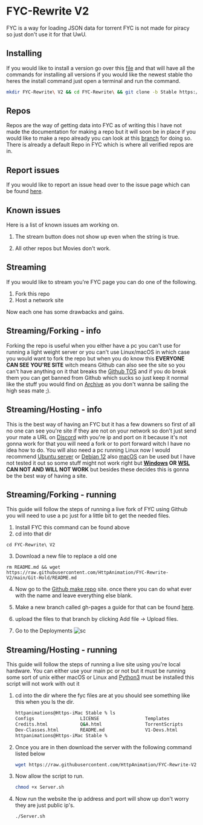 # FYC-Rewrite V2
FYC is a way for loading JSON data for torrent FYC is not made for piracy so just don't use it for that UwU.

## Installing
If you would like to install a version go over this [file](Installers.md) and that will have all the commands for installing all versions if you would like the newest stable tho heres the install command just open a terminal and run the command.

```bash
mkdir FYC-Rewrite\ V2 && cd FYC-Rewrite\ && git clone -b Stable https://github.com/HttpAnimation/FYC-Rewrite-V2.git && cd ../ && echo 'FYC has been installed'
```

## Repos
Repos are the way of getting data into FYC as of writing this I have not made the documentation for making a repo but it will soon be in place if you would like to make a repo already you can look at this [branch](https://github.com/HttpAnimation/FYC-Rewrite-V2) for doing so. There is already a default Repo in FYC which is where all verified repos are in.

## Report issues
If you would like to report an issue head over to the issue page which can be found [here](https://github.com/HttpAnimation/FYC-Rewrite-V2/issues).

## Known issues
Here is a list of known issues am working on.

1) The stream button does not show up even when the string is true.

2) All other repos but Movies don't work.

## Streaming
If you would like to stream you're FYC page you can do one of the following.

1) Fork this repo
2) Host a network site

Now each one has some drawbacks and gains.

## Streaming/Forking - info
Forking the repo is useful when you either have a pc you can't use for running a light weight server or you can't use Linux/macOS in which case you would want to fork the repo but when you do know this **EVERYONE CAN SEE YOU'RE SITE** witch means Github can also see the site so you can't have anything on it that breaks the [Github TOS](https://docs.github.com/en/pages/getting-started-with-github-pages/about-github-pages) and if you do break them you can get banned from Github which sucks so just keep it normal like the stuff you would find on [Archive](archive.org) as you don't wanna be sailing the high seas mate ;). 

## Streaming/Hosting - info
This is the best way of having an FYC but it has a few downers so first of all no one can see you're site if they are not on your network so don't just send your mate a URL on [Discord](https://discord.com) with you're ip and port on it because it's not gonna work for that you will need a fork or to port forward witch I have no idea how to do. You will also need a pc running Linux now I would recommend [Ubuntu server](https://ubuntu.com/download/server) or [Debian 12](https://www.debian.org/News/2023/20230610) also [macOS](apple.com) can be used but I have not tested it out so some stuff might not work right  but **[Windows](microsoft.com) OR [WSL](https://learn.microsoft.com/en-us/windows/wsl/install) CAN NOT AND WILL NOT WORK** but besides these decides this is gonna be the best way of having a site.

## Streaming/Forking - running
This guide will follow the steps of running a live fork of FYC using Github you will need to use a pc just for a little bit to get the needed files.

1) Install FYC this command can be found above
2) cd into that dir
```
cd FYC-Rewrite\ V2
```
3) Download a new file to replace a old one
```
rm README.md && wget https://raw.githubusercontent.com/HttpAnimation/FYC-Rewrite-V2/main/Git-Hold/README.md
```
4) Now go to the [Github make repo](https://github.com/new) site. once there you can do what ever with the name and leave everything else blank.

5) Make a new branch called gh-pages a guide for that can be found [here](https://docs.github.com/en/pull-requests/collaborating-with-pull-requests/proposing-changes-to-your-work-with-pull-requests/creating-and-deleting-branches-within-your-repository).

6) upload the files to that branch by clicking Add file -> Upload files.

8) Go to the Deployments
![sc]()
## Streaming/Hosting - running
This guide will follow the steps of running a live site using you're local hardware. You can either use your main pc or not but it must be running some sort of unix either macOS or Linux and [Python3](https://www.python.org/) must be installed this script will not work with out it

1) cd into the dir where the fyc files are at you should see something like this when you ls the dir.
    ```bash
    httpanimations@Https-iMac Stable % ls
    Configs                 LICENSE                 Templates               index.html
    Credits.html            Q&A.html                TorrentScripts          styles.css
    Dev-Classes.html        README.md               V1-Devs.html
    httpanimations@Https-iMac Stable % 
    ```
2) Once you are in then download the server with the following command listed below
    ```bash
    wget https://raw.githubusercontent.com/HttpAnimation/FYC-Rewrite-V2/main/Server.sh
    ```
3) Now allow the script to run.
    ```bash
    chmod +x Server.sh
    ```
4) Now run the website the ip address and port will show up don't worry they are just public ip's.
    ```bash
    ./Server.sh
    ```